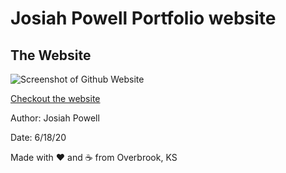 # Josiah Powell Portfolio website

## The Website

![Screenshot of Github Website](https://joepall.github.io/CSS-Bootstrap/Assets/Images/screenshot.png)

[Checkout the website](https://salty-eyrie-05927.herokuapp.com/)


Author: Josiah Powell

Date: 6/18/20

Made with ❤ and ☕ from Overbrook, KS